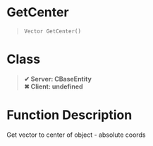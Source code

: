 # GetCenter
> `Vector GetCenter()`
# Class
> __✔ Server: CBaseEntity__  
> __✖ Client: undefined__  
# Function Description
Get vector to center of object - absolute coords
